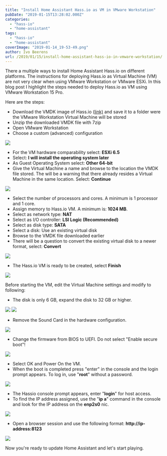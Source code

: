 ```yaml
---
title: "Install Home Assistant Hass.io as VM in VMware Workstation"
pubDate: "2019-01-15T13:28:02.000Z"
categories: 
  - "hass-io"
  - "home-assistant"
tags: 
  - "hass-io"
  - "home-assistant"
coverImage: "2019-01-14_19-53-49.png"
author: Ivo Beerens
url: /2019/01/15/install-home-assistant-hass-io-in-vmware-workstation/
---
```


There a multiple ways to install Home Assistant Hass.io on different platforms. The instructions for deploying Hass.io as Virtual Machine (VM) are not very clear when using VMware Workstation or VMware ESXi. In this blog post I highlight the steps needed to deploy Hass.io as VM using VMware Workstation 15 Pro.

Here are the steps:

- Download the VMDK image of Hass.io ([link)](https://www.home-assistant.io/hassio/installation/) and save it to a folder were the VMware Workstation Virtual Machine will be stored
- Unzip the downloaded VMDK file with 7zip
- Open VMware Workstation
- Choose a custom (advanced) configuration

[![](images/2019-01-14_19-53-49-284x300.png)](images/2019-01-14_19-53-49.png)

- For the VM hardware comparability select: **ESXi 6.5**
- Select: **I will install the operating system later**
- As Guest Operating System select: **Other 64-bit**
- Give the Virtual Machine a name and browse to the location the VMDK file stored. The will be a warning that there already resides a Virtual Machine in the same location. Select: **Continue**

[![](images/name1-284x300.png)](images/name1.png)

- Select the number of processors and cores. A minimum is 1 processor and 1 core.
- Assign memory to Hass.io VM. A minimum is: **1024 MB**.
- Select as network type: **NAT**
- Select as I/O controller: **LSI Logic (Recommended)**
- Select as disk type: **SATA**
- Select a disk: Use an existing virtual disk
- Browse to the VMDK file downloaded earlier
- There will be a question to convert the existing virtual disk to a newer format, select: **Convert**

[![](images/disk-284x300.png)](images/disk.png)

- The Hass.io VM is ready to be created, select **Finish**

[![](images/complete-284x300.png)](images/complete.png)

Before starting the VM, edit the Virtual Machine settings and modify to following:

- The disk is only 6 GB, expand the disk to 32 GB or higher.

[![](images/expand-294x300.png)](images/expand.png) [![](images/expand1-300x187.png)](https://www.ivobeerens.nl/wp-content/uploads/2019/01/expand1.png)

- Remove the Sound Card in the hardware configuration.

[![](images/sound-294x300.png)](images/sound.png)

- Change the firmware from BIOS to UEFI. Do not select "Enable secure boot"!

[![](images/uefi-294x300.png)](images/uefi.png)

- Select OK and Power On the VM.
- When the boot is completed press "enter" in the console and the login prompt appears. To log in, use "**root**" without a password.

[![](images/screen-300x197.png)](images/screen.png)

- The Hassio console prompt appears, enter "**login**" for host access.
- To find the IP address assigned, use the "**ip a**" command in the console and look for the IP address on the **enp2s0** nic.

[![](images/console2-300x184.png)](images/console2.png)

- Open a browser session and use the following format: **http://ip-address:8123**

[![](images/HA-300x113.png)](images/HA.png)

Now you're ready to update Home Assistant and let's start playing.